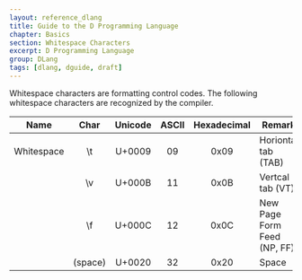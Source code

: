 ```yaml
---
layout: reference_dlang
title: Guide to the D Programming Language
chapter: Basics
section: Whitespace Characters
excerpt: D Programming Language
group: DLang
tags: [dlang, dguide, draft]
---
```


Whitespace characters are formatting control codes.
The following whitespace characters are recognized by the compiler.

| Name              | Char    | Unicode         | ASCII           | Hexadecimal | Remark |
|-------------------|:-------:|:---------------:|:---------------:|:-----------:|--------|
| Whitespace        |  \\t    | U+0009          | 09              | 0x09        | Horiontal tab (TAB) |
|                   |  \\v    | U+000B          | 11              | 0x0B        | Vertcal tab (VT) |
|                   |  \\f    | U+000C          | 12              | 0x0C        | New Page Form Feed (NP, FF) |
|                   | (space) | U+0020          | 32              | 0x20        | Space |
